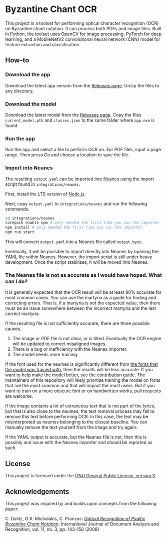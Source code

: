 # Byzantine Chant OCR

This project is a toolset for performing optical character recognition (OCR) on Byzantine chant notation. It can process both PDFs and image files. Built in Python, the toolset uses OpenCV for image processing, PyTorch for deep learning, and a MobileNetV2 convolutional neural network (CNN) model for feature extraction and classification.

## How-to

### Download the app

Download the latest app version from the [Releases page](https://github.com/neanes/byzantine-chant-ocr/releases). Unzip the files to any directory.

### Download the model

Download the latest model from the [Releases page](https://github.com/neanes/byzantine-chant-ocr/releases). Copy the files `current_model.pth` and `classes.json` to the same folder where `app.exe` is found.

### Run the app

Run the app and select a file to perform OCR on. For PDF files, input a page range. Then press Go and choose a location to save the file.

### Import into Neanes

The resulting `output.yaml` can be imported into [Neanes](https://github.com/neanes/neanes) using the import script found in `integrations/neanes`.

First, install the LTS version of [Node.js](https://nodejs.org/en/download).

Next, copy `output.yaml` to `integrations/neanes` and run the following commands.

```bash
cd integrations/neanes
corepack enable npm # only needed the first time you run the importer
npm install # only needed the first time you run the importer
npm run start
```

This will convert `output.yaml` into a Neanes file called `output.byzx`.

Eventually, it will be possible to import directly into Neanes by opening the YAML file within Neanes. However, the import script is still under heavy development. Once the script stabilizes, it will be moved into Neanes.

### The Neanes file is not as accurate as I would have hoped. What can I do?

It is generally expected that the OCR result will be at least 90% accurate for most common cases. You can use the martyria as a guide for finding and correcting errors. That is, if a martyria is not the expected value, then there must be an issue somewhere between the incorrect martyria and the last correct martyria.

If the resulting file is not sufficiently accurate, there are three possible causes.

1. The image or PDF file is not clear, or is tilted. Eventually the OCR engine will be updated to correct misaligned images.
2. There is a bug or inefficiency with the Neanes importer.
3. The model needs more training.

If the font used for the neumes is significantly different from [the fonts that the model was trained with](./SOURCES.md), then the results will be less accurate. If you want to help make the model better, see the [contribution guide](./CONTRIBUTING.md). The maintainers of this repository will likely priortize training the model on fonts that are the most common and that will impact the most users. But if you want to train on a more obscure font or on handwritten works, pull requests are welcome.

If the image contains a lot of extraneous text that is not part of the lyrics, but that is also close to the neumes, the text removal process may fail to remove this text before performing OCR. In this case, the text may be misinterpreted as neumes belonging to the closest baseline. You can manually remove the text yourself from the image and try again.

If the YAML output is accurate, but the Neanes file is not, then this is possibly and issue with the Neanes importer and should be reported as such.

## License

This project is licensed under the [GNU General Public License, version 3](./LICENSE).

## Acknowledgements

This project was inspired by and builds upon concepts from the following paper:

C. Dalitz, G.K. Michalakis, C. Pranzas: _[Optical Recognition of Psaltic Byzantine Chant Notation](https://lionel.kr.hs-niederrhein.de/~dalitz/data/publications/ijdar-psaltiki.pdf)_. International Journal of Document Analysis and Recognition, vol. 11, no. 3, pp. 143-158 (2008)

